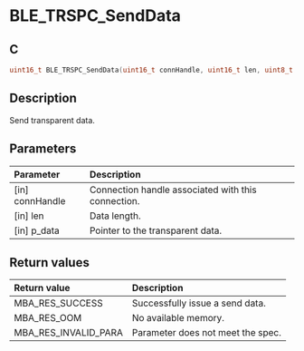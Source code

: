 # BLE_TRSPC_SendData

## C

```c
uint16_t BLE_TRSPC_SendData(uint16_t connHandle, uint16_t len, uint8_t *p_data);
```

## Description

Send transparent data.

## Parameters

|Parameter|Description|
|:---|:---|
|\[in\] connHandle|Connection handle associated with this connection.|
|\[in\] len|Data length.|
|\[in\] p_data|Pointer to the transparent data.|

## Return values

|Return value|Description|
|:---|:---|
MBA_RES_SUCCESS|Successfully issue a send data.|
MBA_RES_OOM|No available memory.|
MBA_RES_INVALID_PARA|Parameter does not meet the spec.|
